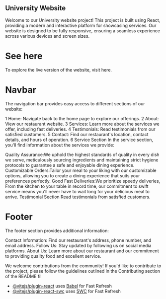 ## University Website

Welcome to our University website project! This project is built using React, providing a modern and interactive platform for showcasing services. Our website is designed to be fully responsive, ensuring a seamless experience across various devices and screen sizes.

# See here
To explore the live version of the website, visit here.

# Navbar
The navigation bar provides easy access to different sections of our website:

1 Home: Navigate back to the home page to explore our offerings.
2 About: View our restaurant website.
3 Services: Learn more about the services we offer, including fast deliveries.
4 Testimonials: Read testimonials from our satisfied customers.
5 Contact: Find our restaurant's location, contact details, and hours of operation.
6 Service Section In the service section, you'll find information about the services we provide:
                  

Quality Assurance:We uphold the highest standards of quality in every dish we serve, meticulously sourcing ingredients and maintaining strict hygiene protocols to guarantee a safe and enjoyable dining experience.
Customizable Orders:Tailor your meal to your liking with our customizable options, allowing you to create a dining experience that suits your preferences perfectly.
Good Fast Deliveries:We prioritize speedy deliveries, From the kitchen to your table in record time, our commitment to swift service means you'll never have to wait long for your delicious meal to arrive.
Testimonial Section
Read testimonials from satisfied customers.

# Footer
The footer section provides additional information:

Contact Information: Find our restaurant's address, phone number, and email address.
Follow Us: Stay updated by following us on social media platforms.
About Us: Learn more about our restaurant and our commitment to providing quality food and excellent service.

We welcome contributions from the community! If you'd like to contribute to the project, please follow the guidelines outlined in the Contributing section of the README fil

- [@vitejs/plugin-react](https://github.com/vitejs/vite-plugin-react/blob/main/packages/plugin-react/README.md) uses [Babel](https://babeljs.io/) for Fast Refresh
- [@vitejs/plugin-react-swc](https://github.com/vitejs/vite-plugin-react-swc) uses [SWC](https://swc.rs/) for Fast Refresh
